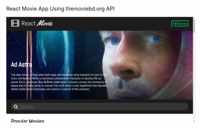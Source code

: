 React Movie App Using themoviebd.org API

![React Movie](https://raw.githubusercontent.com/Coder-Mehedi/React-API-Project-MovieDB/master/react_movie_screenshot.png)
